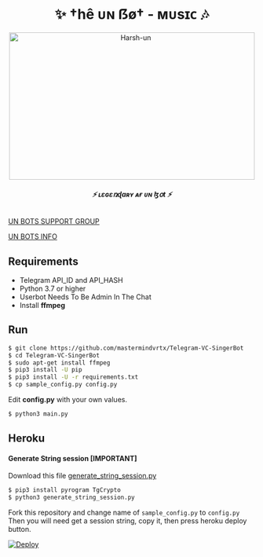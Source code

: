 <h1 align="center">
  <b>✨ †hê ᴜɴ ẞø† - ᴍᴜsɪᴄ 🎶</b>
</h1>

<p align="center">
  <img src="https://telegra.ph/file/29a06fa7be4286c403f73.jpg" alt="Harsh-un" width=500 height=300>
</p>

<h6 align="center">
  <b>⚡ ʟɛɢɛռɖaʀʏ ᴀғ ᴜɴ ɮօt ⚡</b>
</h6>

[UN BOTS SUPPORT GROUP](https://t.me/un_bots)

[UN BOTS INFO](https://t.me/un_bots_info)


## Requirements

- Telegram API_ID and API_HASH
- Python 3.7 or higher 
- Userbot Needs To Be Admin In The Chat
- Install **ffmpeg**

## Run

```sh
$ git clone https://github.com/mastermindvrtx/Telegram-VC-SingerBot
$ cd Telegram-VC-SingerBot
$ sudo apt-get install ffmpeg
$ pip3 install -U pip
$ pip3 install -U -r requirements.txt
$ cp sample_config.py config.py
```
Edit **config.py** with your own values.

```sh
$ python3 main.py
```

## Heroku

#### Generate String session [IMPORTANT]

Download this file [generate_string_session.py](https://raw.githubusercontent.com/mastermindvrtx/Telegram-VC-SingerBot/dev/generate_string_session.py)


```sh
$ pip3 install pyrogram TgCrypto
$ python3 generate_string_session.py
```
Fork this repository and change name of `sample_config.py` to `config.py`
Then you will need get a session string, copy it, then press heroku deploy button.

[![Deploy](https://www.herokucdn.com/deploy/button.svg)](https://heroku.com/deploy?template=https://github.com/mastermindvrtx/Telegram-VC-SingerBot/tree/dev)


